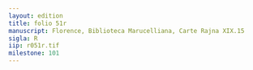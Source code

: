 ```yaml
---
layout: edition
title: folio 51r
manuscript: Florence, Biblioteca Marucelliana, Carte Rajna XIX.15
sigla: R
iip: r051r.tif
milestone: 101
---
```

